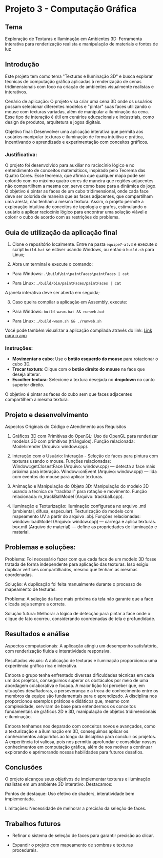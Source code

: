 # Projeto 3 - Computação Gráfica

## Tema

Exploração de Texturas e Iluminação em Ambientes 3D: Ferramenta interativa para renderização realista e manipulação de materiais e fontes de luz

## Introdução

Este projeto tem como tema "Texturas e Iluminação 3D" e busca explorar técnicas de computação gráfica aplicadas à renderização de cenas tridimensionais com foco na criação de ambientes visualmente realistas e interativos.

Cenário de aplicação: O projeto visa criar uma cena 3D onde os usuários possam selecionar diferentes modelos e "pintar" suas faces utilizando o mouse com texturas variadas, além de manipular a iluminação da cena. Esse tipo de interação é útil em cenários educacionais e industriais, como design de produtos, arquitetura e jogos digitais.

Objetivo final: Desenvolver uma aplicação interativa que permita aos usuários manipular texturas e iluminação de forma intuitiva e prática, incentivando o aprendizado e experimentação com conceitos gráficos.

### Justificativa:

O projeto foi desenvolvido para auxiliar no raciocínio lógico e no entendimento de conceitos matemáticos, inspirado pelo Teorema das Quatro Cores. Esse teorema, que afirma que qualquer mapa pode ser colorido com no máximo quatro cores de maneira que regiões adjacentes não compartilhem a mesma cor, serve como base para a dinâmica do jogo. O objetivo é pintar as faces de um cubo tridimensional, onde cada face deve ser colorida de maneira que as faces adjacentes, que compartilham uma aresta, não tenham a mesma textura. Assim, o projeto permite a exploração intuitiva de conceitos de topologia e grafos, estimulando o usuário a aplicar raciocínio lógico para encontrar uma solução viável e colorir o cubo de acordo com as restrições do problema.

## Guia de utilização da aplicação final

1. Clone o repositório localmente. Entre na pasta `equipe7-atv3` e execute o script `build.bat` se estiver usando Windows, ou então o `build.sh` para Linux;

2. Abra um terminal e execute o comando:

- Para Windows: `.\build\bin\paintFaces\paintFaces | cat`

- Para Linux: `./build/bin/paintFaces/paintFaces | cat`

A janela interativa deve ser aberta em seguida;

3. Caso queira compilar a aplicação em Assembly, execute:

- Para Windows: `build-wasm.bat && runweb.bat`

- Para Linux: `./build-wasm.sh && ./runweb.sh`

Você pode também visualizar a aplicação compilada através do link: [Link para o app](https://abacchi00.github.io/equipe7-atv3/public/projeto3.html)

### **Instruções:**

- **Movimentar o cubo**: Use o **botão esquerdo do mouse** para rotacionar o cubo 3D.
- **Trocar textura**: Clique com o **botão direito do mouse** na face que deseja alterar.
- **Escolher textura**: Selecione a textura desejada no **dropdown** no canto superior direito.

O objetivo é pintar as faces do cubo sem que faces adjacentes compartilhem a mesma textura.

## Projeto e desenvolvimento

Aspectos Originais do Código e Atendimento aos Requisitos

1. Gráficos 3D com Primitivas do OpenGL:
   Uso de OpenGL para renderizar modelos 3D com primitivos (triângulos).
   Função relacionada: Model::render (Arquivo: window.cpp).

2. Interação com o Usuário:
   Interação - Seleção de faces para pintura com texturas usando o mouse.
   Funções relacionadas:
   Window::getClosestFace (Arquivo: window.cpp) — detecta a face mais próxima para interação.
   Window::onEvent (Arquivo: window.cpp) — lida com eventos do mouse para aplicar texturas.

3. Animação e Manipulação do Objeto 3D:
   Manipulação do modelo 3D usando a técnica de "trackball" para rotação e movimento.
   Função relacionada: m_trackBallModel (Arquivo: trackball.cpp).

4. Iluminação e Texturização:
   Iluminação configurada no arquivo .mtl (ambiental, difusa, especular).
   Texturização do modelo com mapeamento UV a partir do arquivo .obj.
   Funções relacionadas:
   window::loadModel (Arquivo: window.cpp) — carrega e aplica texturas.
   box.mtl (Arquivo de material) — define as propriedades de iluminação e material.

## Problemas e soluções:

Problema: Foi necessário fazer com que cada face de um modelo 3D fosse tratada de forma independente para aplicação das texturas. Isso exigiu duplicar vértices compartilhados, mesmo que tenham as mesmas coordenadas.

Solução: A duplicação foi feita manualmente durante o processo de mapeamento de texturas.

Problema: A seleção da face mais próxima da tela não garante que a face clicada seja sempre a correta.

Solução futura: Melhorar a lógica de detecção para pintar a face onde o clique de fato ocorreu, considerando coordenadas de tela e profundidade.

## Resultados e análise

Aspectos computacionais: A aplicação atingiu um desempenho satisfatório, com renderização fluida e interatividade responsiva.

Resultados visuais: A aplicação de texturas e iluminação proporcionou uma experiência gráfica rica e interativa.

Embora o grupo tenha enfrentado diversas dificuldades técnicas em cada um dos projetos, conseguimos superar os obstáculos por meio de uma abordagem colaborativa e focada. A maior lição foi perceber que, em situações desafiadoras, a perseverança e a troca de conhecimento entre os membros da equipe são fundamentais para o aprendizado. A disciplina nos proporcionou exemplos práticos e didáticos que, mesmo com complexidade, serviram de base para entendermos os conceitos fundamentais de gráficos 2D e 3D, manipulação de objetos tridimensionais e iluminação.

Embora tenhamos nos deparado com conceitos novos e avançados, como a texturização e a iluminação em 3D, conseguimos aplicar os conhecimentos adquiridos ao longo da disciplina para concluir os projetos. A experiência foi valiosa, pois nos permitiu aprofundar e consolidar nossos conhecimentos em computação gráfica, além de nos motivar a continuar explorando e aprimorando nossas habilidades para futuros desafios.

## Conclusões

O projeto alcançou seus objetivos de implementar texturas e iluminação realistas em um ambiente 3D interativo. Destacamos:

Pontos de destaque: Uso efetivo de shaders, interatividade bem implementada.

Limitações: Necessidade de melhorar a precisão da seleção de faces.

## Trabalhos futuros

- Refinar o sistema de seleção de faces para garantir precisão ao clicar.

- Expandir o projeto com mapeamento de sombras e texturas procedurais.

